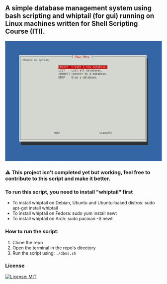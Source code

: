 ## A simple database management system using bash scripting and whiptail (for gui) running on Linux machines written for Shell Scripting Course (ITI).
<p align="center">
  <img src="dbms-bash.png">
</p>

### :warning: This project isn't completed yet but working, feel free to contribute to this script and make it better.

### To run this script, you need to install "whiptail" first
- To install whiptail on Debian, Ubuntu and Ubuntu-based distros: sudo apt-get install whiptail
- To install whiptail on Fedora: sudo yum install newt
- To install whiptail on Arch: sudo pacman -S newt

### How to run the script:
1. Clone the repo
2. Open the terminal in the repo's directory
3. Run the script using: `./dbms.sh`

### License
 [![License: MIT](https://img.shields.io/badge/License-MIT-yellow.svg)](LICENSE)

